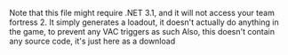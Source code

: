 Note that this file might require .NET 3.1, and it will not access your team fortress 2.
It simply generates a loadout, it doesn't actually do anything in the game, to prevent any VAC triggers as such
Also, this doesn't contain any source code, it's just here as a download
